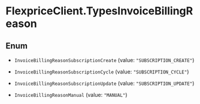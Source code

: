 # FlexpriceClient.TypesInvoiceBillingReason

## Enum


* `InvoiceBillingReasonSubscriptionCreate` (value: `"SUBSCRIPTION_CREATE"`)

* `InvoiceBillingReasonSubscriptionCycle` (value: `"SUBSCRIPTION_CYCLE"`)

* `InvoiceBillingReasonSubscriptionUpdate` (value: `"SUBSCRIPTION_UPDATE"`)

* `InvoiceBillingReasonManual` (value: `"MANUAL"`)


